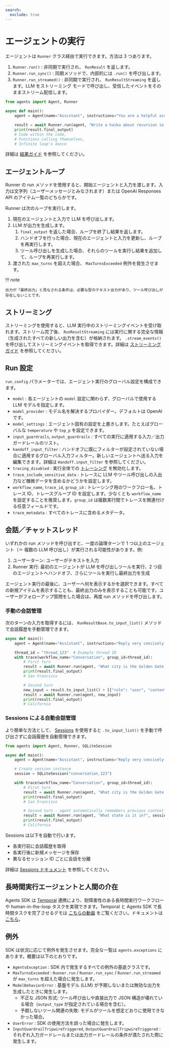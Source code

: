 ```yaml
---
search:
  exclude: true
---
```

# エージェントの実行

エージェントは `Runner` クラス経由で実行できます。方法は 3 つあります。

1. `Runner.run()` : 非同期で実行され、 `RunResult` を返します。  
2. `Runner.run_sync()` : 同期メソッドで、内部的には `.run()` を呼び出します。  
3. `Runner.run_streamed()` : 非同期で実行され、 `RunResultStreaming` を返します。LLM をストリーミング モードで呼び出し、受信したイベントをそのままストリーム配信します。

```python
from agents import Agent, Runner

async def main():
    agent = Agent(name="Assistant", instructions="You are a helpful assistant")

    result = await Runner.run(agent, "Write a haiku about recursion in programming.")
    print(result.final_output)
    # Code within the code,
    # Functions calling themselves,
    # Infinite loop's dance
```

詳細は [結果ガイド](results.md) を参照してください。

## エージェントループ

 Runner の run メソッドを使用すると、開始エージェントと入力を渡します。入力は文字列（ユーザーメッセージとみなされます）または OpenAI Responses API のアイテム一覧のどちらかです。

Runner は次のループを実行します。

1. 現在のエージェントと入力で LLM を呼び出します。  
2. LLM が出力を生成します。  
    1. `final_output` を返した場合、ループを終了し結果を返します。  
    2. ハンドオフを行った場合、現在のエージェントと入力を更新し、ループを再実行します。  
    3. ツール呼び出しを生成した場合、それらのツールを実行し結果を追加して、ループを再実行します。  
3. 渡された `max_turns` を超えた場合、 `MaxTurnsExceeded` 例外を発生させます。

!!! note

    出力が「最終出力」と見なされる条件は、必要な型のテキスト出力があり、ツール呼び出しが存在しないことです。

## ストリーミング

ストリーミングを使用すると、LLM 実行中のストリーミングイベントを受け取れます。ストリーム完了後、 `RunResultStreaming` には実行に関する完全な情報（生成されたすべての新しい出力を含む）が格納されます。 `.stream_events()` を呼び出してストリーミングイベントを取得できます。詳細は [ストリーミングガイド](streaming.md) を参照してください。

## Run 設定

`run_config` パラメーターでは、エージェント実行のグローバル設定を構成できます。

- `model` : 各エージェントの `model` 設定に関わらず、グローバルで使用する LLM モデルを指定します。  
- `model_provider` : モデル名を解決するプロバイダー。デフォルトは OpenAI です。  
- `model_settings` : エージェント固有の設定を上書きします。たとえばグローバルな `temperature` や `top_p` を設定できます。  
- `input_guardrails`, `output_guardrails` : すべての実行に適用する入力／出力ガードレールのリスト。  
- `handoff_input_filter` : ハンドオフに既にフィルターが設定されていない場合に適用するグローバル入力フィルター。新しいエージェントへ送る入力を編集できます。詳細は `Handoff.input_filter` を参照してください。  
- `tracing_disabled` : 実行全体での [トレーシング](tracing.md) を無効化します。  
- `trace_include_sensitive_data` : トレースに LLM やツール呼び出しの入出力など機微データを含めるかどうかを設定します。  
- `workflow_name`, `trace_id`, `group_id` : トレーシング用のワークフロー名、トレース ID、トレースグループ ID を設定します。少なくとも `workflow_name` を設定することを推奨します。`group_id` は複数実行間でトレースを関連付ける任意フィールドです。  
- `trace_metadata` : すべてのトレースに含めるメタデータ。  

## 会話／チャットスレッド

いずれかの run メソッドを呼び出すと、一度の論理ターンで 1 つ以上のエージェント（＝ 複数の LLM 呼び出し）が実行される可能性があります。例:

1. ユーザーターン: ユーザーがテキストを入力  
2. Runner 実行: 最初のエージェントが LLM を呼び出しツールを実行、2 つ目のエージェントへハンドオフ、さらにツールを実行し最終出力を生成  

エージェント実行の最後に、ユーザーへ何を表示するかを選択できます。すべての新規アイテムを表示することも、最終出力のみを表示することも可能です。ユーザーがフォローアップ質問をした場合は、再度 run メソッドを呼び出します。

### 手動の会話管理

次のターンの入力を取得するには、 `RunResultBase.to_input_list()` メソッドで会話履歴を手動管理できます。

```python
async def main():
    agent = Agent(name="Assistant", instructions="Reply very concisely.")

    thread_id = "thread_123"  # Example thread ID
    with trace(workflow_name="Conversation", group_id=thread_id):
        # First turn
        result = await Runner.run(agent, "What city is the Golden Gate Bridge in?")
        print(result.final_output)
        # San Francisco

        # Second turn
        new_input = result.to_input_list() + [{"role": "user", "content": "What state is it in?"}]
        result = await Runner.run(agent, new_input)
        print(result.final_output)
        # California
```

### Sessions による自動会話管理

より簡単な方法として、 [Sessions](sessions.md) を使用すると `.to_input_list()` を手動で呼び出さずに会話履歴を自動管理できます。

```python
from agents import Agent, Runner, SQLiteSession

async def main():
    agent = Agent(name="Assistant", instructions="Reply very concisely.")

    # Create session instance
    session = SQLiteSession("conversation_123")

    with trace(workflow_name="Conversation", group_id=thread_id):
        # First turn
        result = await Runner.run(agent, "What city is the Golden Gate Bridge in?", session=session)
        print(result.final_output)
        # San Francisco

        # Second turn - agent automatically remembers previous context
        result = await Runner.run(agent, "What state is it in?", session=session)
        print(result.final_output)
        # California
```

Sessions は以下を自動で行います。

- 各実行前に会話履歴を取得  
- 各実行後に新規メッセージを保存  
- 異なるセッション ID ごとに会話を分離  

詳細は [Sessions ドキュメント](sessions.md) を参照してください。

## 長時間実行エージェントと人間の介在

Agents SDK は [Temporal](https://temporal.io/) 連携により、耐障害性のある長時間実行ワークフローや human-in-the-loop タスクを実現できます。Temporal と Agents SDK で長時間タスクを完了させるデモは [こちらの動画](https://www.youtube.com/watch?v=fFBZqzT4DD8) をご覧ください。ドキュメントは [こちら](https://github.com/temporalio/sdk-python/tree/main/temporalio/contrib/openai_agents)。

## 例外

SDK は状況に応じて例外を発生させます。完全な一覧は `agents.exceptions` にあります。概要は以下のとおりです。

- `AgentsException` : SDK 内で発生するすべての例外の基底クラスです。  
- `MaxTurnsExceeded` : `Runner.run` / `Runner.run_sync` / `Runner.run_streamed` が `max_turns` を超えた場合に発生します。  
- `ModelBehaviorError` : 基盤モデル (LLM) が予期しないまたは無効な出力を生成したときに発生します。  
    - 不正な JSON 形式: ツール呼び出しや直接出力で JSON 構造が壊れている場合（`output_type` が指定されている場合を含む）。  
    - 予期しないツール関連の失敗: モデルがツールを想定どおりに使用できなかった場合。  
- `UserError` : SDK の使用方法を誤った場合に発生します。  
- `InputGuardrailTripwireTriggered`, `OutputGuardrailTripwireTriggered` : それぞれ入力ガードレールまたは出力ガードレールの条件が満たされた際に発生します。